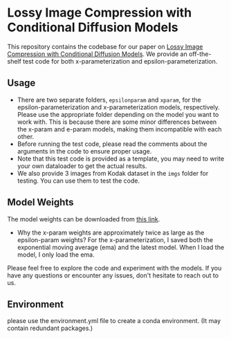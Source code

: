 # Lossy Image Compression with Conditional Diffusion Models

This repository contains the codebase for our paper on [Lossy Image Compression with Conditional Diffusion Models](https://arxiv.org/pdf/2209.06950.pdf). We provide an off-the-shelf test code for both x-parameterization and epsilon-parameterization.

## Usage

- There are two separate folders, `epsilonparam` and `xparam`, for the epsilon-parameterization and x-parameterization models, respectively. Please use the appropriate folder depending on the model you want to work with. This is because there are some minor differences between the x-param and e-param models, making them incompatible with each other.
- Before running the test code, please read the comments about the arguments in the code to ensure proper usage.
- Note that this test code is provided as a template, you may need to write your own dataloader to get the actual results.
- We also provide 3 images from Kodak dataset in the `imgs` folder for testing. You can use them to test the code.

## Model Weights

The model weights can be downloaded from [this link](https://drive.google.com/drive/folders/197Wl5cwjaCvrEvggMcyNeHOSxq2rDZ1F?usp=sharing).
- Why the x-param weights are approximately twice as large as the epsilon-param weights? For the x-parameterization, I saved both the exponential moving average (ema) and the latest model. When I load the model, I only load the ema.

Please feel free to explore the code and experiment with the models. If you have any questions or encounter any issues, don't hesitate to reach out to us.

## Environment

please use the environment.yml file to create a conda environment. (It may contain redundant packages.)